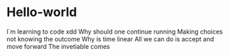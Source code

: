 # Hello-world
I`m learning to code xdd
Why should one continue running
Making choices not knowing the outcome
Why is time linear
All we can do is accept and move forward
The invetiable comes
